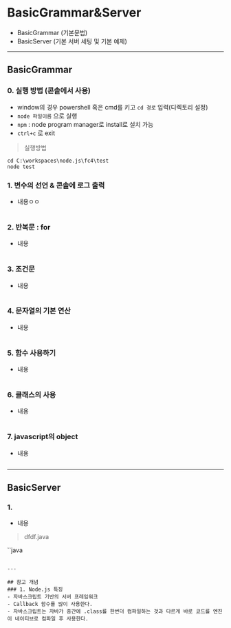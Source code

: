 # BasicGrammar&Server
  - BasicGrammar (기본문법)
  - BasicServer (기본 서버 세팅 및 기본 예제)

---

## BasicGrammar
  ### 0. 실행 방법 (콘솔에서 사용)
  - window의 경우 powershell 혹은 cmd를 키고 `cd 경로` 입력(디렉토리 설정)
  - `node 파일이름` 으로 실행
  - `npm` : node program manager로 install로 설치 가능
  - `ctrl+c` 로 exit

  > 실행방법

  ```
  cd C:\workspaces\node.js\fc4\test
  node test
  ```

  ### 1. 변수의 선언 & 콘솔에 로그 출력
  - 내용ㅇㅇ

  ```javascript

  ```

  ### 2. 반복문 : for
  - 내용

  ```javascript

  ```

  ### 3. 조건문
  - 내용

  ```javascript

  ```

  ### 4. 문자열의 기본 연산
  - 내용

  ```javascript

  ```

  ### 5. 함수 사용하기
  - 내용

  ```javascript

  ```

  ### 6. 클래스의 사용
  - 내용

  ```javascript

  ```

  ### 7. javascript의 object
  - 내용

  ```javascript

  ```

---

## BasicServer
  ### 1.
  - 내용

  > dfdf.java

  ``java

  ```

---

## 참고 개념
  ### 1. Node.js 특징
  - 자바스크립트 기반의 서버 프레임워크
  - Callback 함수를 많이 사용한다.
  - 자바스크립트는 자바가 중간에 .class를 한번더 컴파일하는 것과 다르게 바로 코드를 엔진이 네이티브로 컴파일 후 사용한다.
